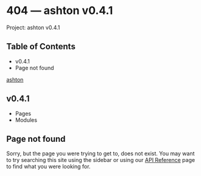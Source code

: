 # 404 — ashton v0.4.1

Project: ashton v0.4.1

## Table of Contents

  - v0.4.1
  - Page not found

[ ashton ](external_link)

##  v0.4.1 

  * Pages
  * Modules






## Page not found

Sorry, but the page you were trying to get to, does not exist. You may want to try searching this site using the sidebar or using our [API Reference](external_link) page to find what you were looking for.
